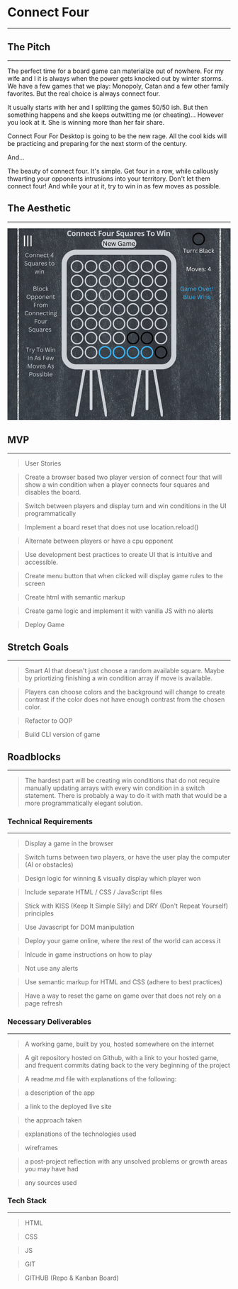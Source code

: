 # Connect Four

---

## The Pitch

---

The perfect time for a board game can materialize out of nowhere. For my wife and I it is always when the power gets knocked out by winter storms. We have a few games that we play: Monopoly, Catan and a few other family favorites. But the real choice is always connect four.

It usually starts with her and I splitting the games 50/50 ish. But then something happens and she keeps outwitting me (or cheating)... However you look at it. She is winning more than her fair share.

Connect Four For Desktop is going to be the new rage. All the cool kids will be practicing and preparing for the next storm of the century.

And...

The beauty of connect four. It's simple. Get four in a row, while callously thwarting your opponents intrusions into your territory. Don't let them connect four! And while your at it, try to win in as few moves as possible.

## The Aesthetic

---

![Connect Four Wireframe](./img/wireframe.png)

## MVP

---

> User Stories

> Create a browser based two player version of connect four that will show a win condition when a player connects four squares and disables the board.

> Switch between players and display turn and win conditions in the UI programmatically

> Implement a board reset that does not use location.reload()

> Alternate between players or have a cpu opponent

> Use development best practices to create UI that is intuitive and accessible.

> Create menu button that when clicked will display game rules to the screen

> Create html with semantic markup

> Create game logic and implement it with vanilla JS with no alerts

> Deploy Game

## Stretch Goals

---

> Smart AI that doesn't just choose a random available square. Maybe by priortizing finishing a win condition array if move is available.

> Players can choose colors and the background will change to create contrast if the color does not have enough contrast from the chosen color.

> Refactor to OOP

> Build CLI version of game

## Roadblocks

---

> The hardest part will be creating win conditions that do not require manually updating arrays with every win condition in a switch statement. There is probably a way to do it with math that would be a more programmatically elegant solution.

### Technical Requirements

---

> Display a game in the browser

> Switch turns between two players, or have the user play the computer (AI or obstacles)

> Design logic for winning & visually display which player won

> Include separate HTML / CSS / JavaScript files

> Stick with KISS (Keep It Simple Silly) and DRY (Don't Repeat Yourself) principles

> Use Javascript for DOM manipulation

> Deploy your game online, where the rest of the world can access it

> Inlcude in game instructions on how to play

> Not use any alerts

> Use semantic markup for HTML and CSS (adhere to best practices)

> Have a way to reset the game on game over that does not rely on a page refresh

### Necessary Deliverables

---

> A working game, built by you, hosted somewhere on the internet

> A git repository hosted on Github, with a link to your hosted game, and frequent commits dating back to the very beginning of the project

> A readme.md file with explanations of the following:

> a description of the app

> a link to the deployed live site

> the approach taken

> explanations of the technologies used

> wireframes

> a post-project reflection with any unsolved problems or growth areas you may have had

> any sources used

### Tech Stack

---

> HTML

> CSS

> JS

> GIT

> GITHUB (Repo & Kanban Board)
